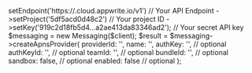 <?php

use Appwrite\Client;
use Appwrite\Services\Messaging;

$client = (new Client())
    ->setEndpoint('https://<REGION>.cloud.appwrite.io/v1') // Your API Endpoint
    ->setProject('5df5acd0d48c2') // Your project ID
    ->setKey('919c2d18fb5d4...a2ae413da83346ad2'); // Your secret API key

$messaging = new Messaging($client);

$result = $messaging->createApnsProvider(
    providerId: '<PROVIDER_ID>',
    name: '<NAME>',
    authKey: '<AUTH_KEY>', // optional
    authKeyId: '<AUTH_KEY_ID>', // optional
    teamId: '<TEAM_ID>', // optional
    bundleId: '<BUNDLE_ID>', // optional
    sandbox: false, // optional
    enabled: false // optional
);